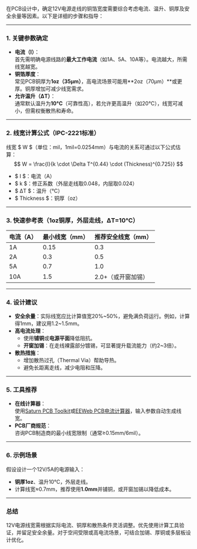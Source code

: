 在PCB设计中，确定12V电源走线的铜箔宽度需要综合考虑电流、温升、铜厚及安全余量等因素。以下是详细的步骤和指导：

---

### **1. 关键参数确定**

- **电流（I）**：  
首先需明确电源线路的**最大工作电流**（如1A、5A、10A等）。电流越大，所需线宽越宽。
- **铜箔厚度**：  
常见PCB铜厚为**1oz（35µm）**，高电流场景可能用**2oz（70µm）**或更厚。铜厚增加可减少线宽需求。
- **允许温升（ΔT）**：  
通常默认温升为**10°C**（可靠性高），若允许更高温升（如20°C），线宽可减小，但需权衡散热和寿命。

---

### **2. 线宽计算公式（IPC-2221标准）**

线宽 $ W $（单位：mil，1mil=0.0254mm）与电流的关系可通过以下公式估算：  
$$
W = \frac{I}{k \cdot \Delta T^{0.44} \cdot (Thickness)^{0.725}}
$$  

- $ I $：电流（A）  
- $ k $：修正系数（外层走线取0.048，内层取0.024）  
- $ ΔT $：温升（°C）  
- $ Thickness $：铜厚（oz）

---

### **3. 快速参考表（1oz铜厚，外层走线，ΔT=10°C）**

|电流（A）|最小线宽（mm）|推荐安全线宽（mm）|
|--|--|--|
|1A|0.15|0.3|
|2A|0.3|0.5|
|5A|0.7|1.0|
|10A|1.5|2.0+（或开窗加锡）|

---

### **4. 设计建议**

- **安全余量**：实际线宽应比计算值宽20%~50%，避免满负荷运行。例如，计算得1mm，建议用1.2~1.5mm。
- **高电流处理**：  
  - 使用**铺铜**或**电源平面**降低阻抗。  
  - **开窗加锡**：在走线裸露部分镀锡，可显著提升载流能力（约2~3倍）。
- **散热措施**：  
  - 增加散热过孔（Thermal Via）帮助导热。  
  - 避免长距离走线，减少电阻和压降。

---

### **5. 工具推荐**

- **在线计算器**：  
使用[Saturn PCB Toolkit](https://saturnpcb.com/pcb_toolkit/)或[EEWeb PCB电流计算器](https://www.eeweb.com/tools/current-carrying-capacity)，输入参数自动生成线宽。
- **PCB厂商规范**：  
咨询PCB制造商的最小线宽限制（通常≥0.15mm/6mil）。

---

### **6. 示例场景**

假设设计一个12V/5A的电源输入：  

- **铜厚1oz**、温升10°C，外层走线。  
- 计算线宽≈0.7mm，推荐使用**1.0mm**并铺铜，或开窗加锡以降低成本。

---

### **总结**

12V电源线宽需根据实际电流、铜厚和散热条件灵活调整。优先使用计算工具验证，并留足安全余量。对于空间受限或高电流场景，可结合加锡、厚铜或多层板设计优化。
